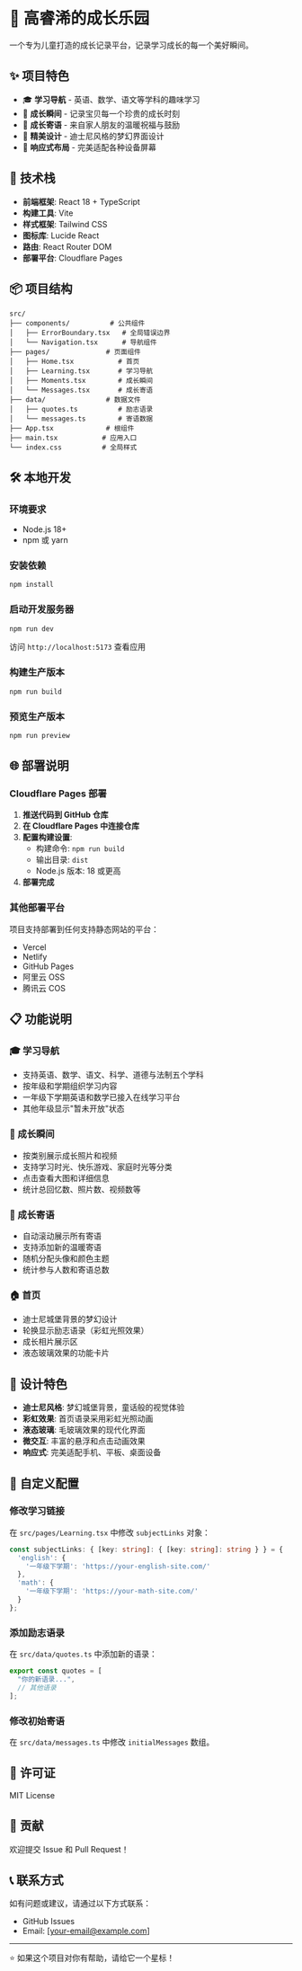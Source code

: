 # 🌟 高睿浠的成长乐园

一个专为儿童打造的成长记录平台，记录学习成长的每一个美好瞬间。

## ✨ 项目特色

- 🎓 **学习导航** - 英语、数学、语文等学科的趣味学习
- 📸 **成长瞬间** - 记录宝贝每一个珍贵的成长时刻
- 💝 **成长寄语** - 来自家人朋友的温暖祝福与鼓励
- 🎨 **精美设计** - 迪士尼风格的梦幻界面设计
- 📱 **响应式布局** - 完美适配各种设备屏幕

## 🚀 技术栈

- **前端框架**: React 18 + TypeScript
- **构建工具**: Vite
- **样式框架**: Tailwind CSS
- **图标库**: Lucide React
- **路由**: React Router DOM
- **部署平台**: Cloudflare Pages

## 📦 项目结构

```
src/
├── components/          # 公共组件
│   ├── ErrorBoundary.tsx   # 全局错误边界
│   └── Navigation.tsx      # 导航组件
├── pages/              # 页面组件
│   ├── Home.tsx           # 首页
│   ├── Learning.tsx       # 学习导航
│   ├── Moments.tsx        # 成长瞬间
│   └── Messages.tsx       # 成长寄语
├── data/               # 数据文件
│   ├── quotes.ts          # 励志语录
│   └── messages.ts        # 寄语数据
├── App.tsx             # 根组件
├── main.tsx           # 应用入口
└── index.css          # 全局样式
```

## 🛠️ 本地开发

### 环境要求

- Node.js 18+ 
- npm 或 yarn

### 安装依赖

```bash
npm install
```

### 启动开发服务器

```bash
npm run dev
```

访问 `http://localhost:5173` 查看应用

### 构建生产版本

```bash
npm run build
```

### 预览生产版本

```bash
npm run preview
```

## 🌐 部署说明

### Cloudflare Pages 部署

1. **推送代码到 GitHub 仓库**
2. **在 Cloudflare Pages 中连接仓库**
3. **配置构建设置**:
   - 构建命令: `npm run build`
   - 输出目录: `dist`
   - Node.js 版本: 18 或更高
4. **部署完成**

### 其他部署平台

项目支持部署到任何支持静态网站的平台：
- Vercel
- Netlify  
- GitHub Pages
- 阿里云 OSS
- 腾讯云 COS

## 📋 功能说明

### 🎓 学习导航
- 支持英语、数学、语文、科学、道德与法制五个学科
- 按年级和学期组织学习内容
- 一年级下学期英语和数学已接入在线学习平台
- 其他年级显示"暂未开放"状态

### 📸 成长瞬间
- 按类别展示成长照片和视频
- 支持学习时光、快乐游戏、家庭时光等分类
- 点击查看大图和详细信息
- 统计总回忆数、照片数、视频数等

### 💝 成长寄语
- 自动滚动展示所有寄语
- 支持添加新的温暖寄语
- 随机分配头像和颜色主题
- 统计参与人数和寄语总数

### 🏠 首页
- 迪士尼城堡背景的梦幻设计
- 轮换显示励志语录（彩虹光照效果）
- 成长相片展示区
- 液态玻璃效果的功能卡片

## 🎨 设计特色

- **迪士尼风格**: 梦幻城堡背景，童话般的视觉体验
- **彩虹效果**: 首页语录采用彩虹光照动画
- **液态玻璃**: 毛玻璃效果的现代化界面
- **微交互**: 丰富的悬浮和点击动画效果
- **响应式**: 完美适配手机、平板、桌面设备

## 🔧 自定义配置

### 修改学习链接

在 `src/pages/Learning.tsx` 中修改 `subjectLinks` 对象：

```typescript
const subjectLinks: { [key: string]: { [key: string]: string } } = {
  'english': {
    '一年级下学期': 'https://your-english-site.com/'
  },
  'math': {
    '一年级下学期': 'https://your-math-site.com/'
  }
};
```

### 添加励志语录

在 `src/data/quotes.ts` 中添加新的语录：

```typescript
export const quotes = [
  "你的新语录...",
  // 其他语录
];
```

### 修改初始寄语

在 `src/data/messages.ts` 中修改 `initialMessages` 数组。

## 📄 许可证

MIT License

## 🤝 贡献

欢迎提交 Issue 和 Pull Request！

## 📞 联系方式

如有问题或建议，请通过以下方式联系：

- GitHub Issues
- Email: [your-email@example.com]

---

⭐ 如果这个项目对你有帮助，请给它一个星标！